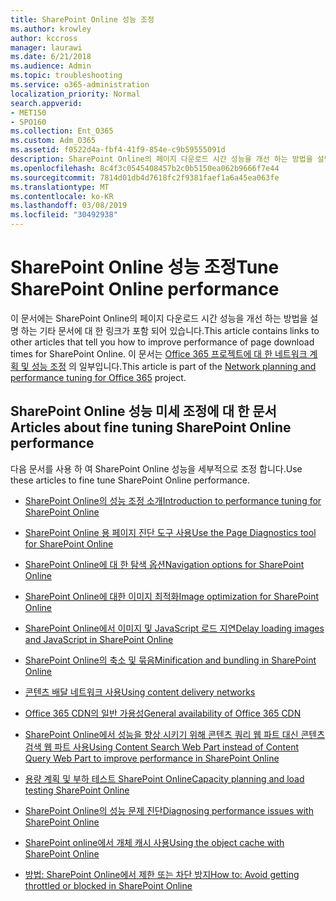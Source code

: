 ```yaml
---
title: SharePoint Online 성능 조정
ms.author: krowley
author: kccross
manager: laurawi
ms.date: 6/21/2018
ms.audience: Admin
ms.topic: troubleshooting
ms.service: o365-administration
localization_priority: Normal
search.appverid:
- MET150
- SPO160
ms.collection: Ent_O365
ms.custom: Adm_O365
ms.assetid: f0522d4a-fbf4-41f9-854e-c9b59555091d
description: SharePoint Online의 페이지 다운로드 시간 성능을 개선 하는 방법을 설명 하는 기타 문서에 대 한 링크가 포함 되어 있습니다.
ms.openlocfilehash: 8c4f3c0545408457b2c0b5150ea062b9666f7e44
ms.sourcegitcommit: 7814d01db4d7618fc2f9381faef1a6a45ea063fe
ms.translationtype: MT
ms.contentlocale: ko-KR
ms.lasthandoff: 03/08/2019
ms.locfileid: "30492938"
---
```

# <a name="tune-sharepoint-online-performance"></a><span data-ttu-id="2b793-103">SharePoint Online 성능 조정</span><span class="sxs-lookup"><span data-stu-id="2b793-103">Tune SharePoint Online performance</span></span>

<span data-ttu-id="2b793-104">이 문서에는 SharePoint Online의 페이지 다운로드 시간 성능을 개선 하는 방법을 설명 하는 기타 문서에 대 한 링크가 포함 되어 있습니다.</span><span class="sxs-lookup"><span data-stu-id="2b793-104">This article contains links to other articles that tell you how to improve performance of page download times for SharePoint Online.</span></span> <span data-ttu-id="2b793-105">이 문서는 [Office 365 프로젝트에 대 한 네트워크 계획 및 성능 조정](https://aka.ms/tune) 의 일부입니다.</span><span class="sxs-lookup"><span data-stu-id="2b793-105">This article is part of the [Network planning and performance tuning for Office 365](https://aka.ms/tune) project.</span></span>
   
## <a name="articles-about-fine-tuning-sharepoint-online-performance"></a><span data-ttu-id="2b793-106">SharePoint Online 성능 미세 조정에 대 한 문서</span><span class="sxs-lookup"><span data-stu-id="2b793-106">Articles about fine tuning SharePoint Online performance</span></span>

<span data-ttu-id="2b793-107">다음 문서를 사용 하 여 SharePoint Online 성능을 세부적으로 조정 합니다.</span><span class="sxs-lookup"><span data-stu-id="2b793-107">Use these articles to fine tune SharePoint Online performance.</span></span>
  
- [<span data-ttu-id="2b793-108">SharePoint Online의 성능 조정 소개</span><span class="sxs-lookup"><span data-stu-id="2b793-108">Introduction to performance tuning for SharePoint Online</span></span>](introduction-to-performance-tuning-for-sharepoint-online.md)
    
- [<span data-ttu-id="2b793-109">SharePoint Online 용 페이지 진단 도구 사용</span><span class="sxs-lookup"><span data-stu-id="2b793-109">Use the Page Diagnostics tool for SharePoint Online</span></span>](page-diagnostics-for-spo.md)
    
- [<span data-ttu-id="2b793-110">SharePoint Online에 대 한 탐색 옵션</span><span class="sxs-lookup"><span data-stu-id="2b793-110">Navigation options for SharePoint Online</span></span>](navigation-options-for-sharepoint-online.md)
    
- [<span data-ttu-id="2b793-111">SharePoint Online에 대한 이미지 최적화</span><span class="sxs-lookup"><span data-stu-id="2b793-111">Image optimization for SharePoint Online</span></span>](image-optimization-for-sharepoint-online.md)
    
- [<span data-ttu-id="2b793-112">SharePoint Online에서 이미지 및 JavaScript 로드 지연</span><span class="sxs-lookup"><span data-stu-id="2b793-112">Delay loading images and JavaScript in SharePoint Online</span></span>](delay-loading-images-and-javascript-in-sharepoint-online.md)
    
- [<span data-ttu-id="2b793-113">SharePoint Online의 축소 및 묶음</span><span class="sxs-lookup"><span data-stu-id="2b793-113">Minification and bundling in SharePoint Online</span></span>](minification-and-bundling-in-sharepoint-online.md)
    
- [<span data-ttu-id="2b793-114">콘텐츠 배달 네트워크 사용</span><span class="sxs-lookup"><span data-stu-id="2b793-114">Using content delivery networks</span></span>](using-content-delivery-networks-with-sharepoint-online.md)
    
 - [<span data-ttu-id="2b793-115">Office 365 CDN의 일반 가용성</span><span class="sxs-lookup"><span data-stu-id="2b793-115">General availability of Office 365 CDN</span></span>](https://dev.office.com/blogs/general-availability-of-office-365-cdn)
    
- [<span data-ttu-id="2b793-116">SharePoint Online에서 성능을 향상 시키기 위해 콘텐츠 쿼리 웹 파트 대신 콘텐츠 검색 웹 파트 사용</span><span class="sxs-lookup"><span data-stu-id="2b793-116">Using Content Search Web Part instead of Content Query Web Part to improve performance in SharePoint Online</span></span>](using-content-search-web-part-instead-of-content-query-web-part-to-improve-perfo.md)
    
- [<span data-ttu-id="2b793-117">용량 계획 및 부하 테스트 SharePoint Online</span><span class="sxs-lookup"><span data-stu-id="2b793-117">Capacity planning and load testing SharePoint Online</span></span>](capacity-planning-and-load-testing-sharepoint-online.md)
    
- [<span data-ttu-id="2b793-118">SharePoint Online의 성능 문제 진단</span><span class="sxs-lookup"><span data-stu-id="2b793-118">Diagnosing performance issues with SharePoint Online</span></span>](diagnosing-performance-issues-with-sharepoint-online.md)
    
- [<span data-ttu-id="2b793-119">SharePoint online에서 개체 캐시 사용</span><span class="sxs-lookup"><span data-stu-id="2b793-119">Using the object cache with SharePoint Online</span></span>](using-the-object-cache-with-sharepoint-online.md)
    
- [<span data-ttu-id="2b793-120">방법: SharePoint Online에서 제한 또는 차단 방지</span><span class="sxs-lookup"><span data-stu-id="2b793-120">How to: Avoid getting throttled or blocked in SharePoint Online</span></span>](https://msdn.microsoft.com/en-us/library/office/dn889829.aspx)
    

